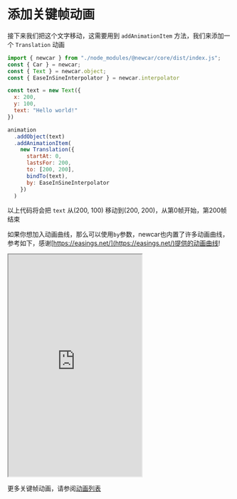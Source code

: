 # 添加关键帧动画

接下来我们把这个文字移动，这需要用到 `addAnimationItem` 方法，我们来添加一个 `Translation` 动画

```javascript
import { newcar } from "./node_modules/@newcar/core/dist/index.js";
const { Car } = newcar;
const { Text } = newcar.object;
const { EaseInSineInterpolator } = newcar.interpolator

const text = new Text({
  x: 200,
  y: 100,
  text: "Hello world!"
})

animation
  .addObject(text)
  .addAnimationItem(
    new Translation({
      startAt: 0,
      lastsFor: 200,
      to: [200, 200],
      bindTo(text),
      by: EaseInSineInterpolator
    })
  )
```

以上代码将会把 `text` 从(200, 100) 移动到(200, 200)，从第0帧开始，第200帧结束

如果你想加入动画曲线，那么可以使用`by`参数，newcar也内置了许多动画曲线，参考如下，感谢[https://easings.net/](https://easings.net/)提供的动画曲线!

<iframe height="500px" src="https://easings.net/"></iframe>

更多关键帧动画，请参阅[动画列表](/zh-cn/3.1.md)

